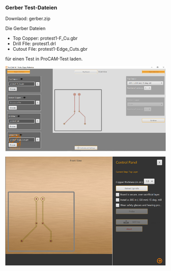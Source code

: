 ### Gerber Test-Dateien

Downlaod:  gerber.zip

Die Gerber Dateien

- Top Copper: protest1-F_Cu.gbr
- Drill FIle: protest1.drl
- Cutout File: protest1-Edge_Cuts.gbr

für einen Test in ProCAM-Test laden.




![image](https://github.com/frankyhub/Prometheus/blob/main/Pix/ProCAM7.png)

![image](https://github.com/frankyhub/Prometheus/blob/main/Pix/ProCAM8.png)
